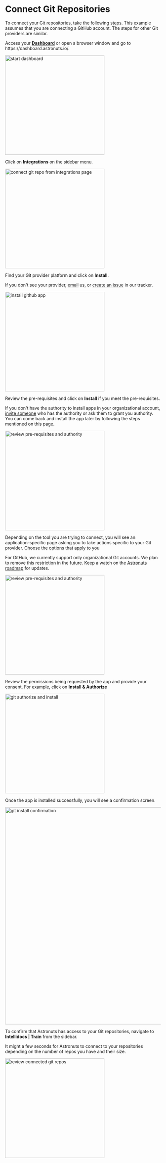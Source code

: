 # Connect Git Repositories

To connect your Git repositories, take the following steps.
This example assumes that you are connecting a GitHub account.
The steps for other Git providers are similar.

<procedure title="Connect your Git repositories" id="connect-git-repos">
    <step>
        <p>Access your <a href="https://dashboard.astronuts.io/"><b>Dashboard</b></a> or open a browser window and go to https://dashboard.astronuts.io/.</p>
    <img src="account-dashboard.png" alt="start dashboard" border-effect="line" width="321" thumbnail="true"/>
    </step>
    <step>
        <p>Click on <b>Integrations</b> on the sidebar menu.</p>
        <img src="integrations-settings.png" alt="connect git repo from integrations page" border-effect="line" width="321" thumbnail="true"/>
    </step>
    <step>
        <p>Find your Git provider platform and click on <b>Install</b>.</p>
        <tip>
            <p>
                If you don't see your provider, <a href="mailto:support@astronuts.io">email</a> us,
                or <a href="https://github.com/astronuts-app/astronuts-tracker/issues">create an issue</a> in our tracker.
            </p>
        </tip>
        <img src="install-github-app.png" alt="install github app" border-effect="line" width="321" thumbnail="true"/>
    </step>
    <step>
        <p>Review the pre-requisites and click on <b>Install</b> if you meet the pre-requisites.</p>
        <tip>
            <p>
                If you don't have the authority to install apps in your organizational account,
                <a href="Invite-team-members.md">invite someone</a> who has the authority
                or ask them to grant you authority.
                You can come back and install the app later by following the steps mentioned on this page.
            </p>
        </tip>
        <img src="git-review-pre-requisites.png" alt="review pre-requisites and authority" border-effect="line" width="321" thumbnail="true"/>
    </step>
    <step>
        <p>Depending on the tool you are trying to connect, you will see an application-specific page asking you to take actions specific to your Git provider. Choose the options that apply to you</p>
        <tip>
            <p>
                For GitHub, we currently support only organizational Git accounts.
                We plan to remove this restriction in the future.
                Keep a watch on the <a href="https://github.com/astronuts-app/astronuts-tracker/milestones">Astronuts roadmap</a> for updates.
            </p>
        </tip>
        <img src="choose-git-account.png" alt="review pre-requisites and authority" border-effect="line" width="321" 
        thumbnail="true"/>
    </step>
    <step>
        <p>Review the permissions being requested by the app and provide your consent. For example, click on <b>Install & Authorize</b></p>
        <img src="git-install-and-authorize.png" alt="git authorize and install" border-effect="line" width="321" 
        thumbnail="true"/>
    </step>
    <step>
        <p>Once the app is installed successfully, you will see a confirmation screen. </p>
        <img src="git-install-success.png" alt="git install confirmation" border-effect="line" width="700" 
thumbnail="false"/>
    </step>
    <step>
        <p>To confirm that Astronuts has access to your Git repositories, navigate to 
            <b>Intellidocs | Train</b> from the sidebar.</p>
        <tip>
            <p>
                It might a few seconds for Astronuts
                to connect to your repositories depending on the number of repos you have and their size.
            </p>
        </tip>
        <img src="review-git-repos.png" alt="review connected git repos" border-effect="line" width="321" 
        thumbnail="true"/>
    </step>
</procedure>